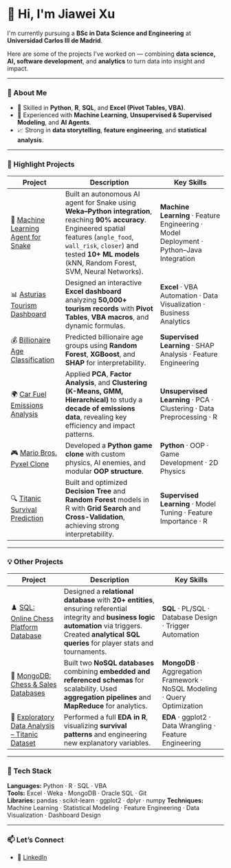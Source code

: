 # 👋 Hi, I'm Jiawei Xu  

I'm currently pursuing a **BSc in Data Science and Engineering** at **Universidad Carlos III de Madrid**. 

Here are some of the projects I've worked on — combining **data science, AI, software development**, and **analytics** to turn data into insight and impact.

---

### 🚀 About Me
- 🧠 Skilled in **Python**, **R**, **SQL**, and **Excel (Pivot Tables, VBA)**.  
- 🤖 Experienced with **Machine Learning**, **Unsupervised & Supervised Modeling**, and **AI Agents**.  
- 📈 Strong in **data storytelling**, **feature engineering**, and **statistical analysis**.  

---

### 🌟 Highlight Projects

| Project | Description | Key Skills |
|----------|--------------|-------------|
| 🧠 [Machine Learning Agent for Snake](https://github.com/jiaweixu3/AI-Machine-Learning-Agent-Snake) | Built an autonomous AI agent for Snake using **Weka–Python integration**, reaching **90% accuracy**. Engineered spatial features (`angle_food`, `wall_risk`, `closer`) and tested **10+ ML models** (kNN, Random Forest, SVM, Neural Networks). | **Machine Learning** · Feature Engineering · Model Deployment · Python–Java Integration |
| 📊 [Asturias Tourism Dashboard](https://github.com/jiaweixu3/Excel-Asturias-Tourism-Analysis) | Designed an interactive **Excel dashboard** analyzing **50,000+ tourism records** with **Pivot Tables**, **VBA macros**, and dynamic formulas. | **Excel** · VBA Automation · Data Visualization · Business Analytics |
| 💰 [Billionaire Age Classification](https://github.com/jiaweixu3/Supervised-Learning-Billionaire-Age-Classification) | Predicted billionaire age groups using **Random Forest**, **XGBoost**, and **SHAP** for interpretability. | **Supervised Learning** · SHAP Analysis · Feature Engineering |
| 🌍 [Car Fuel Emissions Analysis](https://github.com/jiaweixu3/Unsupervised-Learning-Car-Emissions) | Applied **PCA**, **Factor Analysis**, and **Clustering (K-Means, GMM, Hierarchical)** to study a **decade of emissions data**, revealing key efficiency and impact patterns. | **Unsupervised Learning** · PCA · Clustering · Data Preprocessing · R |
| 🎮 [Mario Bros. Pyxel Clone](https://github.com/jiaweixu3/Mario-Bros-Pyxel-Clone) | Developed a **Python game clone** with custom physics, AI enemies, and modular **OOP structure**. | **Python** · OOP · Game Development · 2D Physics |
| 🔍 [Titanic Survival Prediction](https://github.com/jiaweixu3/Machine-Learning-Prediction-TITANIC) | Built and optimized **Decision Tree** and **Random Forest** models in R with **Grid Search** and **Cross-Validation**, achieving strong interpretability. | **Supervised Learning** · Model Tuning · Feature Importance · R |

---

### 💡 Other Projects

| Project | Description | Key Skills |
|----------|--------------|-------------|
| ♟️ [SQL: Online Chess Platform Database](https://github.com/jiaweixu3/SQL-Chess-Platform-Database) | Designed a **relational database** with **20+ entities**, ensuring referential integrity and **business logic automation** via triggers. Created **analytical SQL queries** for player stats and tournaments. | **SQL** · PL/SQL · Database Design · Trigger Automation |
| 🧩 [MongoDB: Chess & Sales Databases](https://github.com/jiaweixu3/MongoDB-Chess-and-Sales-Databases) | Built two **NoSQL databases** combining **embedded and referenced schemas** for scalability. Used **aggregation pipelines** and **MapReduce** for analytics. | **MongoDB** · Aggregation Framework · NoSQL Modeling · Query Optimization |
| 🧬 [Exploratory Data Analysis – Titanic Dataset](https://github.com/jiaweixu3/Exploratory-Data-Analysis-TITANIC) | Performed a full **EDA in R**, visualizing **survival patterns** and engineering new explanatory variables. | **EDA** · ggplot2 · Data Wrangling · Feature Engineering |



---

### 🧰 Tech Stack
**Languages:** Python · R · SQL · VBA  
**Tools:** Excel · Weka · MongoDB · Oracle SQL · Git  
**Libraries:** pandas · scikit-learn · ggplot2 · dplyr · numpy
**Techniques:** Machine Learning · Statistical Modeling · Feature Engineering · Data Visualization · Dashboard Design  

---

### 📫 Let’s Connect
- 💼 [LinkedIn](https://www.linkedin.com/in/jiawei-xu3/)  
